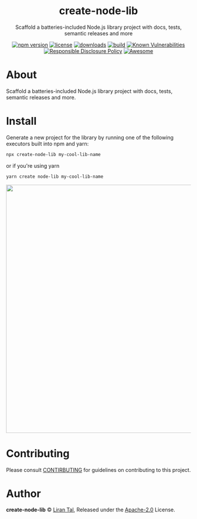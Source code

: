 <p align="center"><h1 align="center">
  create-node-lib
</h1>

<p align="center">
  Scaffold a batteries-included Node.js library project with docs, tests, semantic releases and more
</p>

<p align="center">
  <a href="https://www.npmjs.org/package/create-node-lib"><img src="https://badgen.net/npm/v/create-node-lib"alt="npm version"/></a>
  <a href="https://www.npmjs.org/package/create-node-lib"><img src="https://badgen.net/npm/license/create-node-lib"alt="license"/></a>
  <a href="https://www.npmjs.org/package/create-node-lib"><img src="https://badgen.net/npm/dt/create-node-lib"alt="downloads"/></a>
  <a href="https://travis-ci.org/lirantal/create-node-lib"><img src="https://badgen.net/travis/lirantal/create-node-lib" alt="build"/></a>
  <a href="https://snyk.io/test/github/lirantal/create-node-lib"><img src="https://snyk.io/test/github/lirantal/create-node-lib/badge.svg" alt="Known Vulnerabilities"/></a>
  <a href="./SECURITY.md"><img src="https://img.shields.io/badge/Security-Responsible%20Disclosure-yellow.svg" alt="Responsible Disclosure Policy" /></a>
  <a href="https://github.com/saojs/awesome-sao"><img src="https://cdn.rawgit.com/sindresorhus/awesome/d7305f38d29fed78fa85652e3a63e154dd8e8829/media/badge.svg" alt="Awesome"/></a>
</p>

# About

Scaffold a batteries-included Node.js library project with docs, tests, semantic releases and more.

# Install

Generate a new project for the library by running one of the following executors built into npm and yarn:

```bash
npx create-node-lib my-cool-lib-name
```

or if you're using yarn

```bash
yarn create node-lib my-cool-lib-name
```

<img width="675" src="https://user-images.githubusercontent.com/316371/51207479-91a39280-1913-11e9-9527-1b77bf0abb54.png">

# Contributing

Please consult [CONTIRBUTING](./CONTRIBUTING.md) for guidelines on contributing to this project.

# Author

**create-node-lib** © [Liran Tal](https://github.com/lirantal), Released under the [Apache-2.0](./LICENSE) License.

